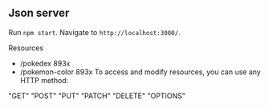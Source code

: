 ## Json server

Run `npm start`. Navigate to `http://localhost:3000/`.

Resources
- /pokedex 893x
- /pokemon-color 893x
To access and modify resources, you can use any HTTP method:

"GET" "POST" "PUT" "PATCH" "DELETE" "OPTIONS"
